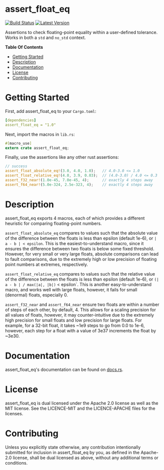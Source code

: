 assert_float_eq
===============

[![Build Status](https://api.travis-ci.org/Alexhuszagh/assert_float_eq.svg?branch=master)](https://travis-ci.org/Alexhuszagh/assert_float_eq)
[![Latest Version](https://img.shields.io/crates/v/assert_float_eq.svg)](https://crates.io/crates/assert_float_eq)

Assertions to check floating-point equality within a user-defined tolerance. Works in both a `std` and `no_std` context.

**Table Of Contents**

- [Getting Started](#getting-started)
- [Description](#description)
- [Documentation](#documentation)
- [License](#license)
- [Contributing](#contributing)

# Getting Started

First, add assert_float_eq to your `Cargo.toml`:

```yaml
[dependencies]
assert_float_eq = "1.0"
```

Next, import the macros in `lib.rs`:

```rust
#[macro_use]
extern crate assert_float_eq;
```

Finally, use the assertions like any other rust assertions:

```rust
// success
assert_float_absolute_eq!(3.0, 4.0, 1.0);   // 4.0-3.0 <= 1.0
assert_float_relative_eq!(4.0, 3.9, 0.03);  // (4.0-3.0) / 4.0 <= 0.3
assert_f32_near!(1.0e-45, 7.0e-45, 4);      // exactly 4 steps away
assert_f64_near!(5.0e-324, 2.5e-323, 4);    // exactly 4 steps away
```

# Description

assert_float_eq exports 4 macros, each of which provides a different heuristic for comparing floating-point numbers.

`assert_float_absolute_eq` compares to values such that the absolute value of the difference between the floats is less than epsilon (default 1e-6), or `| a - b | < epsilon`. This is the easiest-to-understand macro, since it ensures the difference between two floats is below some fixed threshold. However, for very small or very large floats, absolute comparisons can lead to fault comparisons, due to the extremely high or low precision of floating point numbers at extremes, respectively.

`assert_float_relative_eq` compares to values such that the relative value of the difference between the floats is less than epsilon (default 1e-6), or `(| a - b | / max(|a|, |b|)` < epsilon`. This is another easy-to-understand macro, and works well with large floats, however, it fails for small (denormal) floats, especially 0.

`assert_f32_near` and `assert_f64_near` ensure two floats are within a number of steps of each other, by default, 4. This allows for a scaling precision for all values of floats, however, it may counter-intuitive due to the extremely high precision for small floats and low precision for large floats. For example, for a 32-bit float, it takes ~1e9 steps to go from 0.0 to 1e-6, however, each step for a float with a value of 3e37 increments the float by ~3e30.

# Documentation

assert_float_eq's documentation can be found on [docs.rs](https://docs.rs/assert_float_eq).

# License

assert_float_eq is dual licensed under the Apache 2.0 license as well as the MIT license. See the LICENCE-MIT and the LICENCE-APACHE files for the licenses.

# Contributing

Unless you explicitly state otherwise, any contribution intentionally submitted for inclusion in assert_float_eq by you, as defined in the Apache-2.0 license, shall be dual licensed as above, without any additional terms or conditions.
